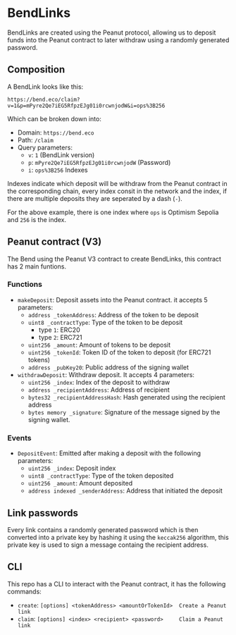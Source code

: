 # BendLinks

BendLinks are created using the Peanut protocol, allowing us to deposit funds into the Peanut contract to later withdraw using a randomly generated password.

## Composition

A BendLink looks like this:
```
https://bend.eco/claim?v=1&p=mPyre2Qe7iEG5RfpzEJg01i0rcwnjodW&i=ops%3B256
```
Which can be broken down into:
- Domain: `https://bend.eco`
- Path: `/claim`
- Query parameters:
    - `v`: `1` (BendLink version)
    - `p`: `mPyre2Qe7iEG5RfpzEJg01i0rcwnjodW` (Password)
    - `i`: `ops%3B256` Indexes

Indexes indicate which deposit will be withdraw from the Peanut contract in the corresponding chain, every index consit in the network and the index, if there are multiple deposits they are seperated by a dash (`-`).

For the above example, there is one index where `ops` is Optimism Sepolia and `256` is the index.

## Peanut contract (V3)
The Bend using the Peanut V3 contract to create BendLinks, this contract has 2 main funtions.
### Functions
- `makeDeposit`: Deposit assets into the Peanut contract. it accepts 5 parameters:
    - `address _tokenAddress`: Address of the token to be deposit
    - `uint8 _contractType`: Type of the token to be deposit
        - type `1`: ERC20
        - type `2`: ERC721
    - `uint256 _amount`: Amount of tokens to be deposit
    - `uint256 _tokenId`: Token ID of the token to deposit (for ERC721 tokens)
    - `address _pubKey20`: Public address of the signing wallet
- `withdrawDeposit`: Withdraw deposit. It accepts 4 parameters:
    - `uint256 _index`: Index of the deposit to withdraw
    - `address _recipientAddress`: Address of recipient
    - `bytes32 _recipientAddressHash`: Hash generated using the recipient address
    - `bytes memory _signature`: Signature of the message signed by the signing wallet.
### Events
- `DepositEvent`: Emitted after making a deposit with the following parameters:
    - `uint256 _index`: Deposit index
    - `uint8 _contractType`: Type of the token deposited
    - `uint256 _amount`: Amount deposited
    - `address indexed _senderAddress`: Address that initiated the deposit

## Link passwords

Every link contains a randomly generated password which is then converted into a private key by hashing it using the `keccak256` algorithm, this private key is used to sign a message containg the recipient address.

## CLI
This repo has a CLI to interact with the Peanut contract, it has the following commands:
- `create`:  `[options] <tokenAddress> <amountOrTokenId>  Create a Peanut link`
- `claim`: `[options] <index> <recipient> <password>     Claim a Peanut link`